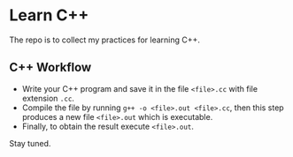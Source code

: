 # Learn C++

The repo is to collect my practices for learning C++.

## C++ Workflow

- Write your C++ program and save it in the file `<file>.cc` with file extension `.cc`.
- Compile the file by running `g++ -o <file>.out <file>.cc`, then this step produces a new file `<file>.out` which is executable.  
- Finally, to obtain the result execute `<file>.out`.

Stay tuned. 
